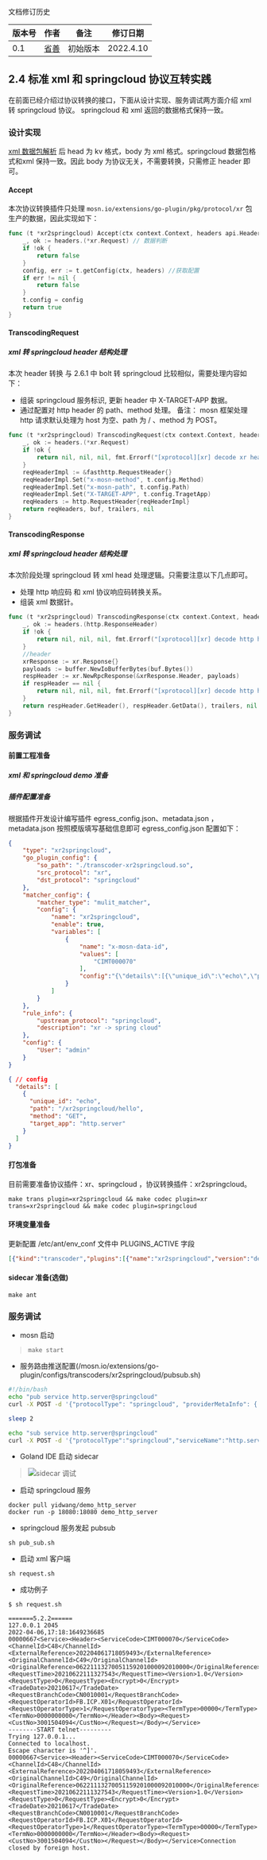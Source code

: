 文档修订历史

| 版本号 | 作者 | 备注     | 修订日期  |
| ------ | ---- | -------- | --------- |
| 0.1    | [省善](https://github.com/YIDWang) | 初始版本 | 2022.4.10 |

## 2.4 标准 xml 和 springcloud 协议互转实践 
在前面已经介绍过协议转换的接口，下面从设计实现、服务调试两方面介绍 xml 转 springcloud 协议。 springcloud 和 xml 返回的数据格式保持一致。

### 设计实现
[xml 数据包解析](https://github.com/mosn/extensions/blob/master/go-plugin/doc/2.3xml.md#231-%E7%BC%96%E8%A7%A3%E7%A0%81%E5%AE%9E%E7%8E%B0) 后 head 为 kv 格式，body 为 xml 格式。springcloud 数据包格式和xml 保持一致。因此 body 为协议无关，不需要转换，只需修正 header 即可。

#### Accept
本次协议转换插件只处理 `mosn.io/extensions/go-plugin/pkg/protocol/xr` 包生产的数据，因此实现如下：
```go
func (t *xr2springcloud) Accept(ctx context.Context, headers api.HeaderMap, buf api.IoBuffer, trailers api.HeaderMap) bool {
	_, ok := headers.(*xr.Request) // 数据判断
	if !ok {
		return false
	}
	config, err := t.getConfig(ctx, headers) //获取配置
	if err != nil {
		return false
	}
	t.config = config
	return true
}
```

#### TranscodingRequest
##### xml 转 springcloud header 结构处理
本次 header 转换 与 2.6.1 中 bolt 转 springcloud 比较相似，需要处理内容如下：
* 组装 springcloud 服务标识, 更新 header 中 X-TARGET-APP 数据。
* 通过配置对 http header 的 path、method 处理。
备注： mosn 框架处理 http 请求默认处理为 host 为空、path 为 / 、method 为 POST。

```go
func (t *xr2springcloud) TranscodingRequest(ctx context.Context, headers api.HeaderMap, buf api.IoBuffer, trailers api.HeaderMap) (api.HeaderMap, api.IoBuffer, api.HeaderMap, error) {
	_, ok := headers.(*xr.Request)
	if !ok {
		return nil, nil, nil, fmt.Errorf("[xprotocol][xr] decode xr header type error")
	}
	reqHeaderImpl := &fasthttp.RequestHeader{}
	reqHeaderImpl.Set("x-mosn-method", t.config.Method)
	reqHeaderImpl.Set("x-mosn-path", t.config.Path)
	reqHeaderImpl.Set("X-TARGET-APP", t.config.TragetApp)
	reqHeaders := http.RequestHeader{reqHeaderImpl}
	return reqHeaders, buf, trailers, nil
}
```

#### TranscodingResponse
##### xml 转 springcloud header 结构处理
本次阶段处理 springcloud 转 xml head 处理逻辑。只需要注意以下几点即可。
* 处理 http 响应码 和 xml 协议响应码转换关系。
* 组装 xml 数据针。

```go
func (t *xr2springcloud) TranscodingResponse(ctx context.Context, headers api.HeaderMap, buf api.IoBuffer, trailers api.HeaderMap) (api.HeaderMap, api.IoBuffer, api.HeaderMap, error) {
	_, ok := headers.(http.ResponseHeader)
	if !ok {
		return nil, nil, nil, fmt.Errorf("[xprotocol][xr] decode http header type error")
	}
	//header
	xrResponse := xr.Response{}
	payloads := buffer.NewIoBufferBytes(buf.Bytes())
	respHeader := xr.NewRpcResponse(&xrResponse.Header, payloads)
	if respHeader == nil {
		return nil, nil, nil, fmt.Errorf("[xprotocol][xr] decode http header type error")
	}
	return respHeader.GetHeader(), respHeader.GetData(), trailers, nil
}
```


### 服务调试
#### 前置工程准备
##### xml 和 springcloud demo 准备

##### 插件配置准备
根据插件开发设计编写插件 egress_config.json、metadata.json ，metadata.json 按照模版填写基础信息即可
egress_config.json 配置如下：
```json lines
{
    "type": "xr2springcloud",
    "go_plugin_config": {
        "so_path": "./transcoder-xr2springcloud.so",
        "src_protocol": "xr",
        "dst_protocol": "springcloud"
    },
    "matcher_config": {
        "matcher_type": "mulit_matcher",
        "config": {
            "name": "xr2springcloud",
            "enable": true,
            "variables": [
                {
                    "name": "x-mosn-data-id",
                    "values": [
                        "CIMT000070"
                    ],
                    "config":"{\"details\":[{\"unique_id\":\"echo\",\"path\":\"/xr2springcloud/echo\",\"method\":\"GET\",\"target_app\":\"http.server\"}]}"
                }
            ]
        }
    },
    "rule_info": {
        "upstream_protocol": "springcloud",
        "description": "xr -> spring cloud"
    },
    "config": {
        "User": "admin"
    }
}
```
```json
{ // config
  "details": [
    {
      "unique_id": "echo",
      "path": "/xr2springcloud/hello",
      "method": "GET",
      "target_app": "http.server"
    }
  ]
}
```

#### 打包准备
目前需要准备协议插件：xr、springcloud ，协议转换插件：xr2springcloud。
```shell
make trans plugin=xr2springcloud && make codec plugin=xr trans=xr2springcloud && make codec plugin=springcloud
```

#### 环境变量准备
更新配置 /etc/ant/env_conf 文件中 PLUGINS_ACTIVE 字段
```json
[{"kind":"transcoder","plugins":[{"name":"xr2springcloud","version":"default"}]}]
```

#### sidecar 准备(选做)
```shell
make ant
```

### 服务调试
* mosn 启动
> ``` make start ```

* 服务路由推送配置(/mosn.io/extensions/go-plugin/configs/transcoders/xr2springcloud/pubsub.sh)

```bash
#!/bin/bash
echo "pub service http.server@springcloud"
curl -X POST -d '{"protocolType": "springcloud", "providerMetaInfo": { "appName": "springcloud-provider","properties": {"application": "springcloud-provider","port": "18999" }},"serviceName": "http.server@springcloud"}' localhost:13330/services/publish

sleep 2

echo "sub service http.server@springcloud"
curl -X POST -d '{"protocolType":"springcloud","serviceName":"http.server@springcloud"}' localhost:13330/services/subscribe
```

* Goland IDE 启动 sidecar

> ![sidecar 调试](./images/mosn-bolt-debug.jpg)

* 启动 springcloud 服务
```shell
docker pull yidwang/demo_http_server
docker run -p 18080:18080 demo_http_server
```

* springcloud 服务发起 pubsub
```shell
sh pub_sub.sh
```

* 启动 xml 客户端
```shell
sh request.sh
```

* 成功例子
```shell
$ sh request.sh

=======5.2.2======
127.0.0.1 2045
2022-04-06,17:18:1649236685
00000667<Service><Header><ServiceCode>CIMT000070</ServiceCode><ChannelId>C48</ChannelId><ExternalReference>202204061718059493</ExternalReference><OriginalChannelId>C49</OriginalChannelId><OriginalReference>06221113270051159201000092010000</OriginalReference><RequestTime>20210622111327543</RequestTime><Version>1.0</Version><RequestType>0</RequestType><Encrypt>0</Encrypt><TradeDate>20210617</TradeDate><RequestBranchCode>CN0010001</RequestBranchCode><RequestOperatorId>FB.ICP.X01</RequestOperatorId><RequestOperatorType>1</RequestOperatorType><TermType>00000</TermType><TermNo>0000000000</TermNo></Header><Body><Request><CustNo>3001504094</CustNo></Request></Body></Service>
--------START telnet---------
Trying 127.0.0.1...
Connected to localhost.
Escape character is '^]'.
00000667<Service><Header><ServiceCode>CIMT000070</ServiceCode><ChannelId>C48</ChannelId><ExternalReference>202204061718059493</ExternalReference><OriginalChannelId>C49</OriginalChannelId><OriginalReference>06221113270051159201000092010000</OriginalReference><RequestTime>20210622111327543</RequestTime><Version>1.0</Version><RequestType>0</RequestType><Encrypt>0</Encrypt><TradeDate>20210617</TradeDate><RequestBranchCode>CN0010001</RequestBranchCode><RequestOperatorId>FB.ICP.X01</RequestOperatorId><RequestOperatorType>1</RequestOperatorType><TermType>00000</TermType><TermNo>0000000000</TermNo></Header><Body><Request><CustNo>3001504094</CustNo></Request></Body></Service>Connection closed by foreign host.
```

